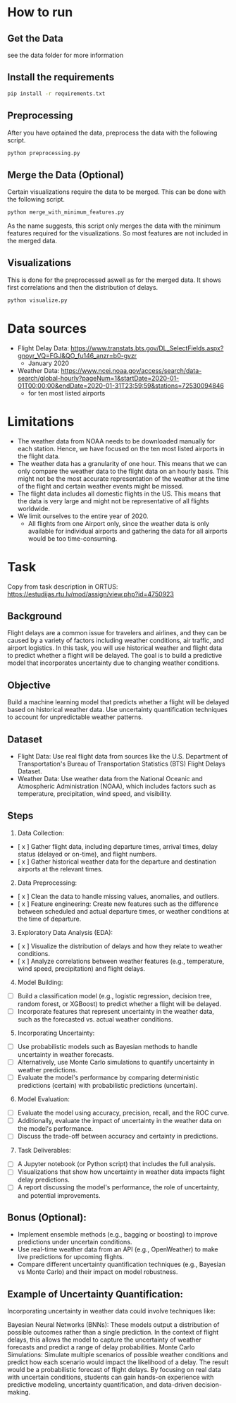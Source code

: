 # How to run


## Get the Data
see the data folder for more information

## Install the requirements
```bash
pip install -r requirements.txt
```

## Preprocessing
After you have optained the data, preprocess the data with the following script.

```bash
python preprocessing.py
```

## Merge the Data (Optional)
Certain visualizations require the data to be merged. This can be done with the following script.

```bash
python merge_with_minimum_features.py
```

As the name suggests, this script only merges the data with the minimum features required for the visualizations. So most features are not included in the merged data.


## Visualizations
This is done for the preprocessed aswell as for the merged data. It shows first correlations and then the distribution of delays.

```bash
python visualize.py
```

# Data sources

* Flight Delay Data: https://www.transtats.bts.gov/DL_SelectFields.aspx?gnoyr_VQ=FGJ&QO_fu146_anzr=b0-gvzr
  * January 2020
* Weather Data: https://www.ncei.noaa.gov/access/search/data-search/global-hourly?pageNum=1&startDate=2020-01-01T00:00:00&endDate=2020-01-31T23:59:59&stations=72530094846
  *  for ten most listed airports

# Limitations

* The weather data from NOAA needs to be downloaded manually for each station. Hence, we have focused on the ten most listed airports in the flight data.
* The weather data has a granularity of one hour. This means that we can only compare the weather data to the flight data on an hourly basis. This might not be the most accurate representation of the weather at the time of the flight and certain weather events might be missed.
* The flight data includes all domestic flights in the US. This means that the data is very large and might not be representative of all flights worldwide.
* We limit ourselves to the entire year of 2020. 
  * All flights from one Airport only, since the weather data is only available for individual airports and gathering the data for all airports would be too time-consuming.

# Task
Copy from task description in ORTUS: https://estudijas.rtu.lv/mod/assign/view.php?id=4750923
## Background
Flight delays are a common issue for travelers and airlines, and they can be caused by a variety of factors including weather conditions, air traffic, and airport logistics. In this task, you will use historical weather and flight data to predict whether a flight will be delayed. The goal is to build a predictive model that incorporates uncertainty due to changing weather conditions.

## Objective
Build a machine learning model that predicts whether a flight will be delayed based on historical weather data.
Use uncertainty quantification techniques to account for unpredictable weather patterns.
## Dataset
* Flight Data: Use real flight data from sources like the U.S. Department of Transportation's Bureau of Transportation Statistics (BTS) Flight Delays Dataset.
* Weather Data: Use weather data from the National Oceanic and Atmospheric Administration (NOAA), which includes factors such as temperature, precipitation, wind speed, and visibility.

## Steps
1. Data Collection:
- [ x ] Gather flight data, including departure times, arrival times, delay status (delayed or on-time), and flight numbers.
- [ x ] Gather historical weather data for the departure and destination airports at the relevant times.
2. Data Preprocessing:
- [ x ] Clean the data to handle missing values, anomalies, and outliers.
- [ x ] Feature engineering: Create new features such as the difference between scheduled and actual departure times, or weather conditions at the time of departure.
3. Exploratory Data Analysis (EDA):
- [ x ] Visualize the distribution of delays and how they relate to weather conditions.
- [ x ] Analyze correlations between weather features (e.g., temperature, wind speed, precipitation) and flight delays.
4. Model Building:
- [ ] Build a classification model (e.g., logistic regression, decision tree, random forest, or XGBoost) to predict whether a flight will be delayed.
- [ ] Incorporate features that represent uncertainty in the weather data, such as the forecasted vs. actual weather conditions.
5. Incorporating Uncertainty:
- [ ] Use probabilistic models such as Bayesian methods to handle uncertainty in weather forecasts.
- [ ] Alternatively, use Monte Carlo simulations to quantify uncertainty in weather predictions.
- [ ] Evaluate the model's performance by comparing deterministic predictions (certain) with probabilistic predictions (uncertain).
6. Model Evaluation:
- [ ] Evaluate the model using accuracy, precision, recall, and the ROC curve.
- [ ] Additionally, evaluate the impact of uncertainty in the weather data on the model's performance.
- [ ] Discuss the trade-off between accuracy and certainty in predictions.
7. Task Deliverables:
- [ ] A Jupyter notebook (or Python script) that includes the full analysis.
- [ ] Visualizations that show how uncertainty in weather data impacts flight delay predictions.
- [ ] A report discussing the model's performance, the role of uncertainty, and potential improvements.

## Bonus (Optional):
* Implement ensemble methods (e.g., bagging or boosting) to improve predictions under uncertain conditions.
* Use real-time weather data from an API (e.g., OpenWeather) to make live predictions for upcoming flights.
* Compare different uncertainty quantification techniques (e.g., Bayesian vs Monte Carlo) and their impact on model robustness.

## Example of Uncertainty Quantification:
Incorporating uncertainty in weather data could involve techniques like:

Bayesian Neural Networks (BNNs): These models output a distribution of possible outcomes rather than a single prediction. In the context of flight delays, this allows the model to capture the uncertainty of weather forecasts and predict a range of delay probabilities.
Monte Carlo Simulations: Simulate multiple scenarios of possible weather conditions and predict how each scenario would impact the likelihood of a delay. The result would be a probabilistic forecast of flight delays.
By focusing on real data with uncertain conditions, students can gain hands-on experience with predictive modeling, uncertainty quantification, and data-driven decision-making.